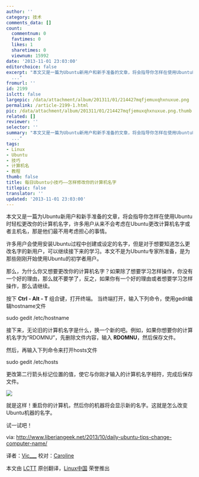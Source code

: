```yaml
---
author: ''
category: 技术
comments_data: []
count:
  commentnum: 0
  favtimes: 0
  likes: 1
  sharetimes: 0
  viewnum: 15992
date: '2013-11-01 23:03:00'
editorchoice: false
excerpt: "本文又是一篇为Ubuntu新用户和新手准备的文章，将会指导你怎样在使用Ubuntu时轻松更改你的计算机名字，许多用户从来不会考虑在Ubuntu更改计算机名字或者主机名，那是他们最不用考虑担心的事情。\r\n许多用户会使用安装U
  ..."
fromurl: ''
id: 2199
islctt: false
largepic: /data/attachment/album/201311/01/214427mqfjemuxqhxnuxue.png
permalink: /article-2199-1.html
pic: /data/attachment/album/201311/01/214427mqfjemuxqhxnuxue.png.thumb.jpg
related: []
reviewer: ''
selector: ''
summary: "本文又是一篇为Ubuntu新用户和新手准备的文章，将会指导你怎样在使用Ubuntu时轻松更改你的计算机名字，许多用户从来不会考虑在Ubuntu更改计算机名字或者主机名，那是他们最不用考虑担心的事情。\r\n许多用户会使用安装U
  ..."
tags:
- Linux
- Ubuntu
- 技巧
- 计算机名
- 教程
thumb: false
title: 每日Ubuntu小技巧——怎样修改你的计算机名字
titlepic: false
translator: ''
updated: '2013-11-01 23:03:00'
---
```


本文又是一篇为Ubuntu新用户和新手准备的文章，将会指导你怎样在使用Ubuntu时轻松更改你的计算机名字，许多用户从来不会考虑在Ubuntu更改计算机名字或者主机名，那是他们最不用考虑担心的事情。


许多用户会使用安装Ubuntu过程中创建或设定的名字，但是对于想要知道怎么更改名字的新用户，可以继续接下来的学习。本文不是为Ubuntu专家所准备，是为那些刚刚开始使用Ubuntu的初学者用户。


那么，为什么你又想要更改你的计算机名字？如果除了想要学习怎样操作，你没有一个好的理由，那么就不要学了，反之，如果你有一个好的理由或者想要学习怎样操作，那么请继续。


按下 **Ctrl - Alt - T** 组合键，打开终端。 当终端打开，输入下列命令，使用gedit编辑hostname文件


sudo gedit /etc/hostname


接下来，无论旧的计算机名字是什么，换一个新的吧。例如，如果你想要你的计算机名字为“RDOMNU”，先删除文件内容，输入 **RDOMNU**，然后保存文件。


然后，再输入下列命令来打开hosts文件


sudo gedit /etc/hosts


更改第二行箭头标记位置的值，使它与你刚才输入的计算机名字相符，完成后保存文件。


 


![](/data/attachment/album/201311/01/214427mqfjemuxqhxnuxue.png)


就是这样！重启你的计算机，然后你的机器将会显示新的名字。这就是怎么改变Ubuntu机器的名字。


试一试吧！


 


via: <http://www.liberiangeek.net/2013/10/daily-ubuntu-tips-change-computer-name/>


译者：[Vic\_\_\_](https://blog.csdn.net/Vic___) 校对：[Caroline](https://github.com/carolinewuyan)


本文由 [LCTT](https://github.com/LCTT/TranslateProject) 原创翻译，[Linux中国](http://linux.cn/) 荣誉推出